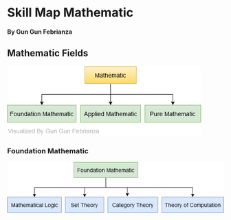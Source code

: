 # Skill Map Mathematic
**By Gun Gun Febrianza**


## Mathematic Fields
<img src="assets/Mathematic Field-Mathematic Field.png">  
  
### Foundation Mathematic
<img src="assets/Mathematic Field-Foundation Mathematic.png">

